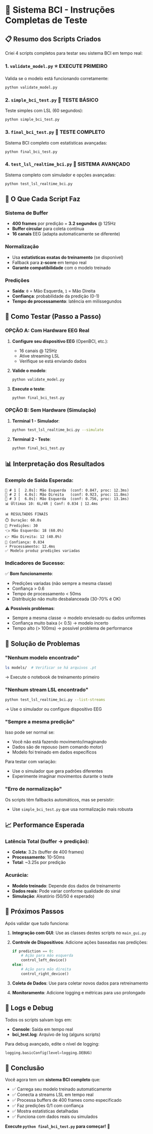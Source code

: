 # 🧠 Sistema BCI - Instruções Completas de Teste

## 📋 Resumo dos Scripts Criados

Criei 4 scripts completos para testar seu sistema BCI em tempo real:

### 1. `validate_model.py` ⭐ **EXECUTE PRIMEIRO**
Valida se o modelo está funcionando corretamente:
```bash
python validate_model.py
```

### 2. `simple_bci_test.py` 🎯 **TESTE BÁSICO**
Teste simples com LSL (60 segundos):
```bash
python simple_bci_test.py
```

### 3. `final_bci_test.py` 🚀 **TESTE COMPLETO**
Sistema BCI completo com estatísticas avançadas:
```bash
python final_bci_test.py
```

### 4. `test_lsl_realtime_bci.py` 🔧 **SISTEMA AVANÇADO**
Sistema completo com simulador e opções avançadas:
```bash
python test_lsl_realtime_bci.py
```

## 🎯 O Que Cada Script Faz

### Sistema de Buffer
- **400 frames** por predição = **3.2 segundos** @ 125Hz
- **Buffer circular** para coleta contínua
- **16 canais** EEG (adapta automaticamente se diferente)

### Normalização
- Usa **estatísticas exatas do treinamento** (se disponível)
- Fallback para **z-score** em tempo real
- **Garante compatibilidade** com o modelo treinado

### Predições
- **Saída**: `0` = Mão Esquerda, `1` = Mão Direita
- **Confiança**: probabilidade da predição (0-1)
- **Tempo de processamento**: latência em milissegundos

## 🚀 Como Testar (Passo a Passo)

### OPÇÃO A: Com Hardware EEG Real

1. **Configure seu dispositivo EEG** (OpenBCI, etc.):
   - 16 canais @ 125Hz
   - Ative streaming LSL
   - Verifique se está enviando dados

2. **Valide o modelo**:
   ```bash
   python validate_model.py
   ```

3. **Execute o teste**:
   ```bash
   python final_bci_test.py
   ```

### OPÇÃO B: Sem Hardware (Simulação)

1. **Terminal 1 - Simulador**:
   ```bash
   python test_lsl_realtime_bci.py --simulate
   ```

2. **Terminal 2 - Teste**:
   ```bash
   python final_bci_test.py
   ```

## 📊 Interpretação dos Resultados

### Exemplo de Saída Esperada:
```
🧠 # 1 [  2.0s]: Mão Esquerda  (conf: 0.847, proc: 12.3ms)
🧠 # 2 [  4.0s]: Mão Direita   (conf: 0.923, proc: 11.8ms)
🧠 # 3 [  6.0s]: Mão Esquerda  (conf: 0.756, proc: 13.1ms)
📊 Últimas 10: 6L/4R | Conf: 0.834 | 12.4ms

📊 RESULTADOS FINAIS
⏱️ Duração: 60.0s
🔢 Predições: 30
👈 Mão Esquerda: 18 (60.0%)
👉 Mão Direita: 12 (40.0%)
🎯 Confiança: 0.834
⚡ Processamento: 12.4ms
✅ Modelo produz predições variadas
```

### Indicadores de Sucesso:

✅ **Bom funcionamento**:
- Predições variadas (não sempre a mesma classe)
- Confiança > 0.6
- Tempo de processamento < 50ms
- Distribuição não muito desbalanceada (30-70% é OK)

⚠️ **Possíveis problemas**:
- Sempre a mesma classe → modelo enviesado ou dados uniformes
- Confiança muito baixa (< 0.5) → modelo incerto
- Tempo alto (> 100ms) → possível problema de performance

## 🔧 Solução de Problemas

### "Nenhum modelo encontrado"
```bash
ls models/  # Verificar se há arquivos .pt
```
→ Execute o notebook de treinamento primeiro

### "Nenhum stream LSL encontrado"
```bash
python test_lsl_realtime_bci.py --list-streams
```
→ Use o simulador ou configure dispositivo EEG

### "Sempre a mesma predição"
Isso pode ser normal se:
- Você não está fazendo movimento/imaginando
- Dados são de repouso (sem comando motor)
- Modelo foi treinado em dados específicos

Para testar com variação:
- Use o simulador que gera padrões diferentes
- Experimente imaginar movimentos durante o teste

### "Erro de normalização"
Os scripts têm fallbacks automáticos, mas se persistir:
- Use `simple_bci_test.py` que usa normalização mais robusta

## 📈 Performance Esperada

### Latência Total (buffer → predição):
- **Coleta**: 3.2s (buffer de 400 frames)
- **Processamento**: 10-50ms
- **Total**: ~3.25s por predição

### Acurácia:
- **Modelo treinado**: Depende dos dados de treinamento
- **Dados reais**: Pode variar conforme qualidade do sinal
- **Simulação**: Aleatório (50/50 é esperado)

## 🎯 Próximos Passos

Após validar que tudo funciona:

1. **Integração com GUI**: Use as classes destes scripts no `main_gui.py`

2. **Controle de Dispositivos**: Adicione ações baseadas nas predições:
   ```python
   if prediction == 0:
       # Ação para mão esquerda
       control_left_device()
   else:
       # Ação para mão direita  
       control_right_device()
   ```

3. **Coleta de Dados**: Use para coletar novos dados para retreinamento

4. **Monitoramento**: Adicione logging e métricas para uso prolongado

## 📝 Logs e Debug

Todos os scripts salvam logs em:
- **Console**: Saída em tempo real
- **bci_test.log**: Arquivo de log (alguns scripts)

Para debug avançado, edite o nível de logging:
```python
logging.basicConfig(level=logging.DEBUG)
```

## 🎉 Conclusão

Você agora tem um **sistema BCI completo** que:
- ✅ Carrega seu modelo treinado automaticamente
- ✅ Conecta a streams LSL em tempo real
- ✅ Processa buffers de 400 frames como especificado
- ✅ Faz predições 0/1 com confiança
- ✅ Mostra estatísticas detalhadas
- ✅ Funciona com dados reais ou simulados

**Execute `python final_bci_test.py` para começar!** 🚀
